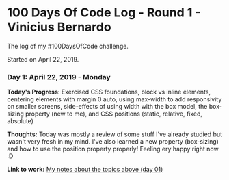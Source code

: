 # 100 Days Of Code Log - Round 1 - Vinicius Bernardo

The log of my #100DaysOfCode challenge.

Started on April 22, 2019.

### Day 1: April 22, 2019 - Monday

**Today's Progress**: Exercised CSS foundations, block vs inline elements, centering elements with margin 0 auto, using max-width to add responsivity on smaller screens, side-effects of using width with the box model, the box-sizing property (new to me), and CSS positions (static, relative, fixed, absolute)

**Thoughts:** Today was mostly a review of some stuff I've already studied but wasn't very fresh in my mind. I've also learned a new property (box-sizing) and how to use the position property properly! Feeling ery happy right now :D

**Link to work:** [My notes about the topics above (day 01)](./notes/day01/index.html)

